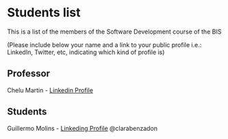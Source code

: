 # Students list

This is a list of the members of the Software Development course of the BIS

(Please include below your name and a link to your public profile i.e.: LinkedIn, Twitter, etc, indicating which kind of profile is)

## Professor
Chelu Martin - [Linkedin Profile](https://www.linkedin.com/in/chelu-martin-romera/)

## Students
Guillermo Molins - [Linkeding Profile](https://www.linkedin.com/in/guillermo-molins-méndez-b6946a180)
@clarabenzadon
